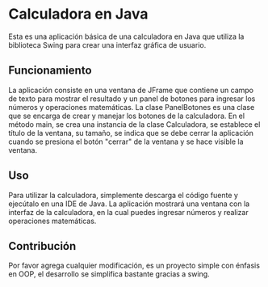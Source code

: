 # Calculadora en Java

Esta es una aplicación básica de una calculadora en Java que utiliza la biblioteca Swing para crear una interfaz gráfica de usuario.

## Funcionamiento

La aplicación consiste en una ventana de JFrame que contiene un campo de texto para mostrar el resultado y un panel de botones para ingresar los números y operaciones matemáticas. La clase PanelBotones es una clase que se encarga de crear y manejar los botones de la calculadora. En el método main, se crea una instancia de la clase Calculadora, se establece el título de la ventana, su tamaño, se indica que se debe cerrar la aplicación cuando se presiona el botón "cerrar" de la ventana y se hace visible la ventana.

## Uso
Para utilizar la calculadora, simplemente descarga el código fuente y ejecútalo en una IDE de Java. La aplicación mostrará una ventana con la interfaz de la calculadora, en la cual puedes ingresar números y realizar operaciones matemáticas.

## Contribución
Por favor agrega cualquier modificación, es un proyecto simple con énfasis en OOP, el desarrollo se simplifica bastante gracias a swing.
